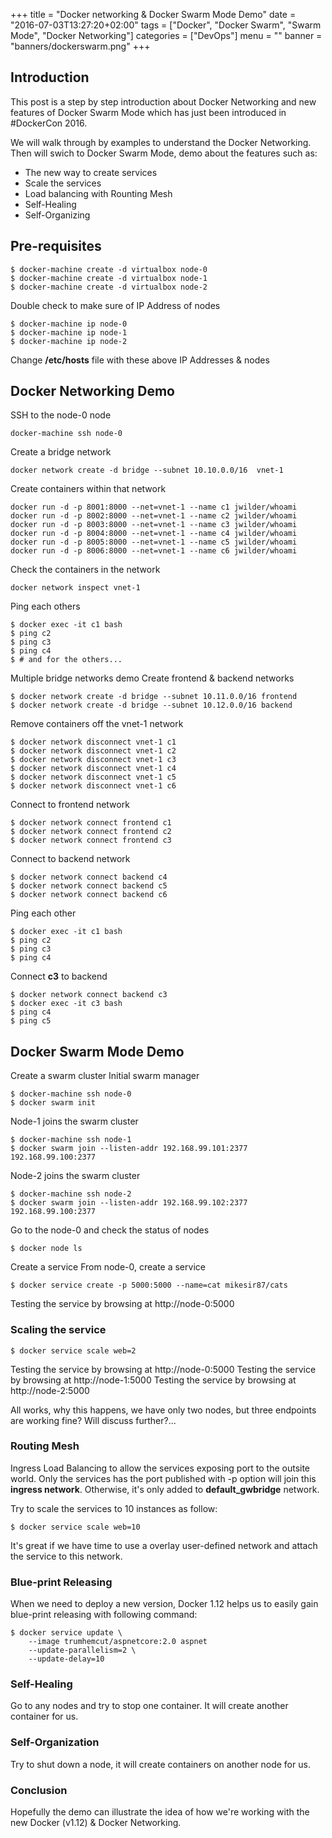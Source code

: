 +++
title = "Docker networking & Docker Swarm Mode Demo"
date = "2016-07-03T13:27:20+02:00"
tags = ["Docker", "Docker Swarm", "Swarm Mode", "Docker Networking"]
categories = ["DevOps"]
menu = ""
banner = "banners/dockerswarm.png"
+++
## Introduction
This post is a step by step introduction about Docker Networking and new features of Docker Swarm Mode which has just been introduced in #DockerCon 2016. 

We will walk through by examples to understand the Docker Networking. Then will swich to Docker Swarm Mode, demo about the features such as:

- The new way to create services
- Scale the services
- Load balancing with Rounting Mesh
- Self-Healing
- Self-Organizing

## Pre-requisites
```
$ docker-machine create -d virtualbox node-0
$ docker-machine create -d virtualbox node-1
$ docker-machine create -d virtualbox node-2
```

Double check to make sure of IP Address of nodes
```
$ docker-machine ip node-0
$ docker-machine ip node-1
$ docker-machine ip node-2
```

Change **/etc/hosts** file with these above IP Addresses & nodes

## Docker Networking Demo

SSH to the node-0 node
```
docker-machine ssh node-0
```

Create a bridge network
```
docker network create -d bridge --subnet 10.10.0.0/16  vnet-1
```

Create containers within that network
```
docker run -d -p 8001:8000 --net=vnet-1 --name c1 jwilder/whoami
docker run -d -p 8002:8000 --net=vnet-1 --name c2 jwilder/whoami
docker run -d -p 8003:8000 --net=vnet-1 --name c3 jwilder/whoami
docker run -d -p 8004:8000 --net=vnet-1 --name c4 jwilder/whoami
docker run -d -p 8005:8000 --net=vnet-1 --name c5 jwilder/whoami
docker run -d -p 8006:8000 --net=vnet-1 --name c6 jwilder/whoami
```

Check the containers in the network
```
docker network inspect vnet-1
```

Ping each others
```
$ docker exec -it c1 bash
$ ping c2
$ ping c3
$ ping c4
$ # and for the others...
```

Multiple bridge networks demo
Create frontend & backend networks
```
$ docker network create -d bridge --subnet 10.11.0.0/16 frontend
$ docker network create -d bridge --subnet 10.12.0.0/16 backend
```

Remove containers off the vnet-1 network
```
$ docker network disconnect vnet-1 c1
$ docker network disconnect vnet-1 c2
$ docker network disconnect vnet-1 c3
$ docker network disconnect vnet-1 c4
$ docker network disconnect vnet-1 c5
$ docker network disconnect vnet-1 c6
```

Connect to frontend network
```
$ docker network connect frontend c1
$ docker network connect frontend c2
$ docker network connect frontend c3
```

Connect to backend network
```
$ docker network connect backend c4
$ docker network connect backend c5
$ docker network connect backend c6
```

Ping each other
```
$ docker exec -it c1 bash
$ ping c2
$ ping c3
$ ping c4
```

Connect **c3** to backend
```
$ docker network connect backend c3
$ docker exec -it c3 bash
$ ping c4
$ ping c5
```

## Docker Swarm Mode Demo

Create a swarm cluster
Initial swarm manager
```
$ docker-machine ssh node-0
$ docker swarm init
```

Node-1 joins the swarm cluster
```
$ docker-machine ssh node-1
$ docker swarm join --listen-addr 192.168.99.101:2377 192.168.99.100:2377
```

Node-2 joins the swarm cluster
```
$ docker-machine ssh node-2
$ docker swarm join --listen-addr 192.168.99.102:2377 192.168.99.100:2377
```

Go to the node-0 and check the status of nodes
```
$ docker node ls
```

Create a service
From node-0, create a service
```
$ docker service create -p 5000:5000 --name=cat mikesir87/cats
```

Testing the service by browsing at http://node-0:5000

### Scaling the service
```
$ docker service scale web=2
```

Testing the service by browsing at http://node-0:5000
Testing the service by browsing at http://node-1:5000
Testing the service by browsing at http://node-2:5000

All works, why this happens, we have only two nodes, but three endpoints are working fine? Will discuss further?...

### Routing Mesh
Ingress Load Balancing to allow the services exposing port to the outsite world. Only the services has the port published with -p option will join this **ingress network**. Otherwise, it's only added to **default_gwbridge** network.

Try to scale the services to 10 instances as follow:
```
$ docker service scale web=10
```

It's great if we have time to use a overlay user-defined network and attach the service to this network.

### Blue-print Releasing
When we need to deploy a new version, Docker 1.12 helps us to easily gain blue-print releasing with following command:
```
$ docker service update \ 
    --image trumhemcut/aspnetcore:2.0 aspnet
    --update-parallelism=2 \
    --update-delay=10
```

### Self-Healing
Go to any nodes and try to stop one container. It will create another container for us.

### Self-Organization
Try to shut down a node, it will create containers on another node for us.

### Conclusion
Hopefully the demo can illustrate the idea of how we're working with the new Docker (v1.12) & Docker Networking.